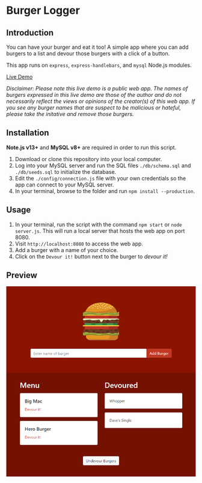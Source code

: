 # Burger Logger

## Introduction

You can have your burger and eat it too! A simple app where you can add burgers to a list and devour those burgers with a click of a button.

This app runs on `express`, `express-handlebars`, and `mysql` Node.js modules.

[Live Demo](https://nameless-mountain-76205.herokuapp.com/)

*Disclaimer: Please note this live demo is a public web app. The names of burgers expressed in this live demo are those of the author and do not necessarily reflect the views or opinions of the creator(s) of this web app. If you see any burger names that are suspect to be malicious or hateful, please take the initative and remove those burgers.*


## Installation

**Note.js v13+** and **MySQL v8+** are required in order to run this script.

1. Download or clone this repository into your local computer.
2. Log into your MySQL server and run the SQL files `./db/schema.sql` and `./db/seeds.sql` to initialize the database.
3. Edit the `./config/connection.js` file with your own credentials so the app can connect to your MySQL server.
4. In your terminal, browse to the folder and run `npm install --production`.


## Usage

1. In your terminal, run the script with the command `npm start` or `node server.js`. This will run a local server that hosts the web app on port 8080.
2. Visit `http://localhost:8080` to access the web app.
3. Add a burger with a name of your choice.
4. Click on the `Devour it!` button next to the burger to *devour it!*


## Preview

![Burger Logger](readme_assets/preview.png)
